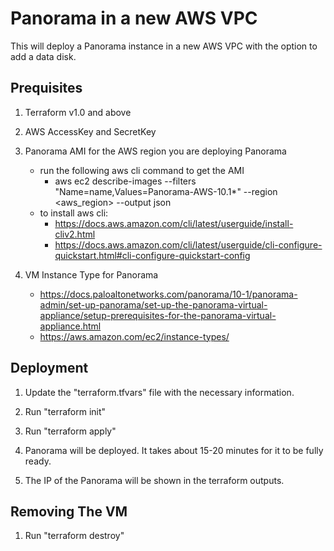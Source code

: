 # Panorama in a new AWS VPC

This will deploy a Panorama instance in a new AWS VPC with the option to add a data disk.


## Prequisites
1. Terraform v1.0 and above

2. AWS AccessKey and SecretKey

3. Panorama AMI for the AWS region you are deploying Panorama
    - run the following aws cli command to get the AMI
        - aws ec2 describe-images --filters "Name=name,Values=Panorama-AWS-10.1*" --region <aws_region> --output json
    - to install aws cli:
        - https://docs.aws.amazon.com/cli/latest/userguide/install-cliv2.html
        - https://docs.aws.amazon.com/cli/latest/userguide/cli-configure-quickstart.html#cli-configure-quickstart-config

4.  VM Instance Type for Panorama
    - https://docs.paloaltonetworks.com/panorama/10-1/panorama-admin/set-up-panorama/set-up-the-panorama-virtual-appliance/setup-prerequisites-for-the-panorama-virtual-appliance.html
    - https://aws.amazon.com/ec2/instance-types/


## Deployment
1. Update the "terraform.tfvars" file with the necessary information.

2. Run "terraform init"

3. Run "terraform apply"

4. Panorama will be deployed. It takes about 15-20 minutes for it to be fully ready.

5. The IP of the Panorama will be shown in the terraform outputs.


## Removing The VM
1. Run "terraform destroy"


